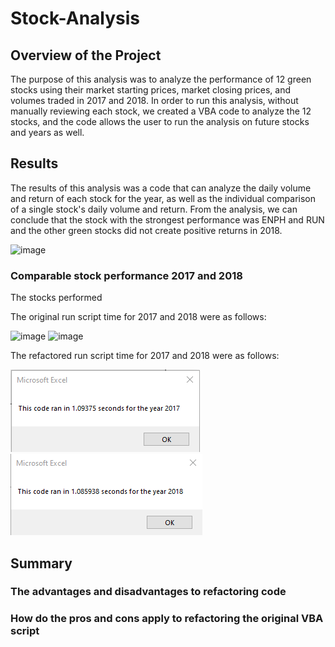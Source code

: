 # Stock-Analysis
## Overview of the Project
The purpose of this analysis was to analyze the performance of 12 green stocks using their market starting prices, market closing prices, and volumes traded in 2017 and 2018. In order to run this analysis, without manually reviewing each stock, we created a VBA code to analyze the 12 stocks, and the code allows the user to run the analysis on future stocks and years as well.

## Results
The results of this analysis was a code that can analyze the daily volume and return of each stock for the year, as well as the individual comparison of a single stock's daily volume and return. From the analysis, we can conclude that the stock with the strongest performance was ENPH and RUN and the other green stocks did not create positive returns in 2018. 

![image](https://user-images.githubusercontent.com/115019829/196848646-3924174f-0dcc-4d9b-8625-71b514d52501.png)

### Comparable stock performance 2017 and 2018
The stocks performed 

The original run script time for 2017 and 2018 were as follows:

![image](https://user-images.githubusercontent.com/115019829/196848839-0b5e8759-e815-4473-805f-fdb622725220.png)
![image](https://user-images.githubusercontent.com/115019829/196848849-21bfd989-9d23-43e7-9342-ba13ffc207c1.png)

The refactored run script time for 2017 and 2018 were as follows: 

![image](https://github.com/deejoseph281/Stock-Analysis/blob/main/Resources/VBA_Challenge_2017.png)
![image](https://github.com/deejoseph281/Stock-Analysis/blob/main/Resources/VBA_Challenge_2018.png)

## Summary
### The advantages and disadvantages to refactoring code
### How do the pros and cons apply to refactoring the original VBA script
